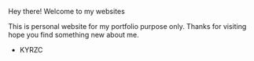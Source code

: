 Hey there! Welcome to my websites

This is personal website for my portfolio purpose only.
Thanks for visiting hope you find something new about me.

- KYRZC
